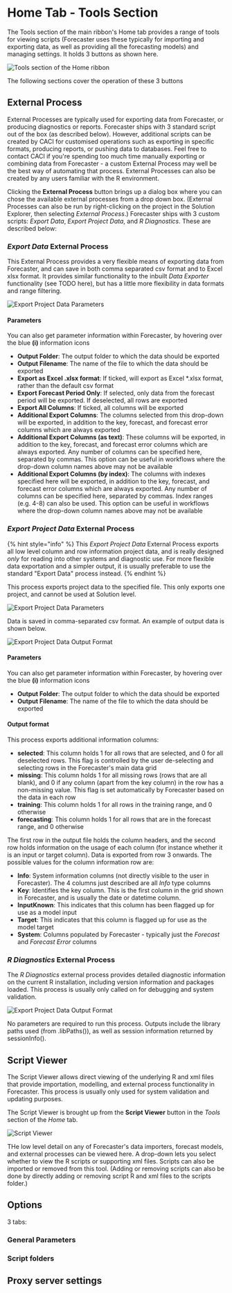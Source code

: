 # Home Tab - Tools Section

The Tools section of the main ribbon's Home tab provides a range of tools for viewing scripts (Forecaster uses these typically for importing and exporting data, as well as providing all the forecasting models) and managing settings. It holds 3 buttons as shown here.

![Tools section of the Home ribbon](../Getting-started/imgs/Home_Tools.png)

The following sections cover the operation of these 3 buttons

## External Process
External Processes are typically used for exporting data from Forecaster, or producing diagnostics or reports.  Forecaster ships with 3 standard script out of the box (as described below).  However, additional scripts can be created by CACI for customised operations such as exporting in specific formats, producing reports, or pushing data to databases.  Feel free to contact CACI if you're spending too much time manually exporting or combining data from Forecaster - a custom External Process may well be the best way of automating that process.  External Processes can also be created by any users familiar with the R environment.

Clicking the **External Process** button brings up a dialog box where you can chose the available external processes from a drop down box.  (External Processes can also be run by right-clicking on the project in the Solution Explorer, then selecting *External Process*.)  Forecaster ships with 3 custom scripts: *Export Data*, *Export Project Data*, and *R Diagnostics*. These are described below:

### *Export Data* External Process
This External Process provides a very flexible means of exporting data from Forecaster, and can save in both comma separated csv format and to Excel xlsx format.  It provides similar functionality to the inbuilt *Data Exporter* functionality (see TODO here), but has a little more flexibility in data formats and range filtering.

![Export Project Data Parameters](imgs/ExternalProcess_ExportData.png)

#### Parameters
 You can also get parameter information within Forecaster, by hovering over the blue **(i)** information icons
* **Output Folder**: The output folder to which the data should be exported
* **Output Filename**: The name of the file to which the data should be exported
* **Export as Excel .xlsx format**: If ticked, will export as Excel *.xlsx format, rather than the default csv format
* **Export Forecast Period Only**: If selected, only data from the forecast period will be exported.  If deselected, all rows are exported
* **Export All Columns**: If ticked, all columns will be exported
* **Additional Export Columns**: The columns selected from this drop-down will be exported, in addition to the key, forecast, and forecast error columns which are always exported
* **Additional Export Columns (as text)**: These columns will be exported, in addition to the key, forecast, and forecast error columns which are always exported.  Any number of columns can be specified here, separated by commas. This option can be useful in workflows where the drop-down column names above may not be available
* **Additional Export Columns (by index)**: The columns with indexes specified here will be exported, in addition to the key, forecast, and forecast error columns which are always exported. Any number of columns can be specified here, separated by commas. Index ranges (e.g. 4-8) can also be used. This option can be useful in workflows where the drop-down column names above may not be available

### *Export Project Data* External Process

{% hint style="info" %}
This *Export Project Data* External Process exports all low level column and row information project data, and is really designed *only* for reading into other systems and diagnostic use.  For more flexible data exportation and a simpler output, it is usually preferable to use the standard "Export Data" process instead.
{% endhint %}

This process exports project data to the specified file.  This only exports one project, and cannot be used at Solution level.  

![Export Project Data Parameters](imgs/ExternalProcess_ExportProjectData.png)

Data is saved in comma-separated csv format.  An example of output data is shown below.

![Export Project Data Output Format](imgs/ExternalProcess_ExportProjectData_DataFormat.png)

#### Parameters
 You can also get parameter information within Forecaster, by hovering over the blue **(i)** information icons
* **Output Folder**: The output folder to which the data should be exported
* **Output Filename**: The name of the file to which the data should be exported

#### Output format

This process exports additional information columns:
* **selected**: This column holds 1 for all rows that are selected, and 0 for all deselected rows.  This flag is controlled by the user de-selecting and selecting rows in the Forecaster's main data grid
* **missing**: This column holds 1 for all missing rows (rows that are all blank), and 0 if any column (apart from the key column) in the row has a non-missing value.  This flag is set automatically by Forecaster based on the data in each row
* **training**: This column holds 1 for all rows in the training range, and 0 otherwise
* **forecasting**: This column holds 1 for all rows that are in the forecast range, and 0 otherwise

The first row in the output file holds the column headers, and the second row holds information on the usage of each column (for instance whether it is an input or target column).  Data is exported from row 3 onwards.
The possible values for the column information row are:
* **Info**: System information columns (not directly visible to the user in Forecaster).  The 4 columns just described are all *Info* type columns 
* **Key**: Identifies the key column.  This is the first column in the grid shown in Forecaster, and is usually the date or datetime column.
* **InputKnown**: This indicates that this column has been flagged up for use as a model input
* **Target**: This indicates that this column is flagged up for use as the model target
* **System**: Columns populated by Forecaster - typically just the *Forecast* and *Forecast Error* columns



### *R Diagnostics* External Process

The *R Diagnostics* external process provides detailed diagnostic information on the current R installation, including version information and packages loaded.  This process is usually only called on for debugging and system validation.

![Export Project Data Output Format](imgs/ExternalProcess_RDiagnostics.png)

No parameters are required to run this process. Outputs include the library paths used (from .libPaths()), as well as session information returned by sessionInfo().



## Script Viewer

The Script Viewer allows direct viewing of the underlying R and xml files that provide importation, modelling, and external process functionality in Forecaster.  This process is usually only used for system validation and updating purposes.

The Script Viewer is brought up from the **Script Viewer** button in the *Tools* section of the *Home* tab.

![Script Viewer](imgs/ScriptViewer.png)

THe low level detail on any of Forecaster's data importers, forecast models, and external processes can be viewed here.  A drop-down lets you select whether to view the R scripts or supporting xml files. Scripts can also be imported or removed from this tool.  (Adding or removing scripts can also be done by directly adding or removing script R and xml files to the scripts folder.)


## Options

3 tabs:

### General Parameters

### Script folders

## Proxy server settings


